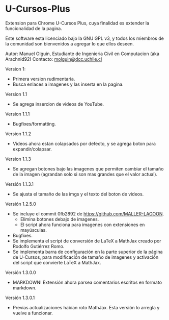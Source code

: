 U-Cursos-Plus
=============

Extension para Chrome U-Cursos Plus, cuya finalidad es extender la funcionalidad de la pagina.

Este software esta licenciado bajo la GNU GPL v3, y todos los miembros de la comunidad son bienvenidos a agregar lo que ellos deseen.

Autor: Manuel Olguin, Estudiante de Ingenieria Civil en Computacion (aka Arachnid92)
Contacto: molguin@dcc.uchile.cl

Version 1:
- Primera version rudimentaria.
- Busca enlaces a imagenes y las inserta en la pagina.

Version 1.1
- Se agrega insercion de videos de YouTube.

Version 1.1.1
- Bugfixes/formatting.

Version 1.1.2
- Videos ahora estan colapsados por defecto, y se agrega boton para expandir/colapsar.

Version 1.1.3
- Se agregan botones bajo las imagenes que permiten cambiar el tamaño de la imagen (agrandan solo si son mas grandes que el valor actual).

Versión 1.1.3.1
- Se ajusta el tamaño de las imgs y el texto del boton de videos.

Versión 1.2.5.0
- Se incluye el commit 0fb2892 de https://github.com/MALLER-LAGOON.
	- Elimina botones debajo de imagenes.
	- El script ahora funciona para imagenes con extensiones en mayúsculas.
- Bugfixes.
- Se implementa el script de conversión de LaTeX a MathJax creado por Rodolfo Gutiérrez Romo.
- Se implementa barra de configuración en la parte superior de la página de U-Cursos, para modificación de tamaño de imagenes y activación del script que convierte LaTeX a MathJax.

Versión 1.3.0.0
- MARKDOWN! Extensión ahora parsea comentarios escritos en formato markdown.

Versión 1.3.0.1
- Previas actualizaciones habían roto MathJax. Esta versión lo arregla y vuelve a funcionar.
